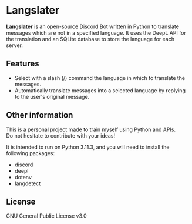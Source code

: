 # Langslater

**Langslater** is an open-source Discord Bot written in Python to translate messages which are not in a specified language. It uses the DeepL API for the translation and an SQLite database to store the language for each server.


## Features

* Select with a slash (/) command the language in which to translate the messages.
* Automatically translate messages into a selected language by replying to the user's original message.


## Other information

This is a personal project made to train myself using Python and APIs. \
Do not hesitate to contribute with your ideas!

It is intended to run on Python 3.11.3, and you will need to install the following packages:
- discord
- deepl
- dotenv
- langdetect

## License

GNU General Public License v3.0
